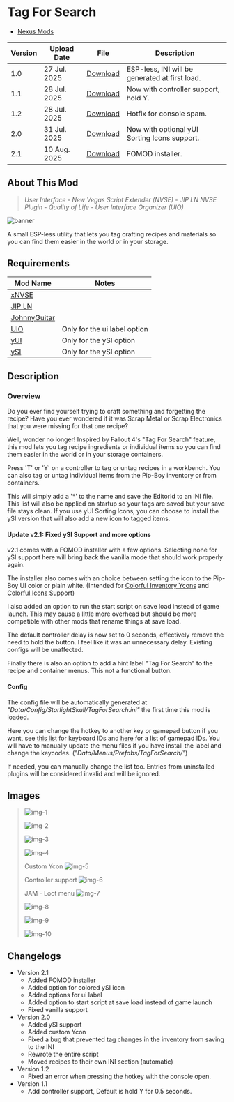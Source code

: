 # Tag For Search

- [Nexus Mods](https://www.nexusmods.com/newvegas/mods/93094)

| Version | Upload Date  | File                                                                                                                                                        | Description                                    |
| ------- | ------------ | ----------------------------------------------------------------------------------------------------------------------------------------------------------- | ---------------------------------------------- |
| 1.0     | 27 Jul. 2025 | [Download](https://github.com/Starlight-Skull/game-mods/raw/refs/heads/main/Fallout%20New%20Vegas/Tag%20For%20Search/Archive/Tag%20For%20Search%20v1.0.zip) | ESP-less, INI will be generated at first load. |
| 1.1     | 28 Jul. 2025 | [Download](https://github.com/Starlight-Skull/game-mods/raw/refs/heads/main/Fallout%20New%20Vegas/Tag%20For%20Search/Archive/Tag%20For%20Search%20v1.1.zip) | Now with controller support, hold Y.           |
| 1.2     | 28 Jul. 2025 | [Download](https://github.com/Starlight-Skull/game-mods/raw/refs/heads/main/Fallout%20New%20Vegas/Tag%20For%20Search/Archive/Tag%20For%20Search%20v1.2.zip) | Hotfix for console spam.                       |
| 2.0     | 31 Jul. 2025 | [Download](https://github.com/Starlight-Skull/game-mods/raw/refs/heads/main/Fallout%20New%20Vegas/Tag%20For%20Search/Archive/Tag%20For%20Search%20v2.0.zip) | Now with optional yUI Sorting Icons support.   |
| 2.1     | 10 Aug. 2025 | [Download](https://github.com/Starlight-Skull/game-mods/raw/refs/heads/main/Fallout%20New%20Vegas/Tag%20For%20Search/Archive/Tag%20For%20Search%20v2.1.zip) | FOMOD installer.                               |

## About This Mod

> *User Interface - New Vegas Script Extender (NVSE) - JIP LN NVSE Plugin - Quality of Life - User Interface Organizer (UIO)*

![banner](./Images/banner.webp)

A small ESP-less utility that lets you tag crafting recipes and materials so you can find them easier in the world or in your storage.

## Requirements

| Mod Name                                                      | Notes                        |
| --------------------------------------------------------------| ---------------------------- |
| [xNVSE](https://www.nexusmods.com/newvegas/mods/67883)        |                              |
| [JIP LN](https://www.nexusmods.com/newvegas/mods/58277)       |                              |
| [JohnnyGuitar](https://www.nexusmods.com/newvegas/mods/66927) |                              |
| [UIO](https://www.nexusmods.com/newvegas/mods/57174)          | Only for the ui label option |
| [yUI](https://www.nexusmods.com/newvegas/mods/74357)          | Only for the ySI option      |
| [ySI](https://www.nexusmods.com/newvegas/mods/74358)          | Only for the ySI option      |

## Description

### Overview

Do you ever find yourself trying to craft something and forgetting the recipe? Have you ever wondered if it was Scrap Metal or Scrap Electronics that you were missing for that one recipe?

Well, wonder no longer! Inspired by Fallout 4's "Tag For Search" feature, this mod lets you tag recipe ingredients or individual items so you can find them easier in the world or in your storage containers.

Press 'T' or 'Y' on a controller to tag or untag recipes in a workbench. You can also tag or untag individual items from the Pip-Boy inventory or from containers.

This will simply add a '*' to the name and save the EditorId to an INI file. This list will also be applied on startup so your tags are saved but your save file stays clean. If you use yUI Sorting Icons, you can choose to install the ySI version that will also add a new icon to tagged items.

#### Update v2.1: Fixed ySI Support and more options

v2.1 comes with a FOMOD installer with a few options. Selecting none for ySI support here will bring back the vanilla mode that should work properly again.

The installer also comes with an choice between setting the icon to the Pip-Boy UI color or plain white. (Intended for [Colorful Inventory Ycons](https://www.nexusmods.com/newvegas/mods/78674) and [Colorful Icons Support](https://www.nexusmods.com/newvegas/mods/85075))

I also added an option to run the start script on save load instead of game launch. This may cause a little more overhead but should be more compatible with other mods that rename things at save load.

The default controller delay is now set to 0 seconds, effectively remove the need to hold the button. I feel like it was an unnecessary delay. Existing configs will be unaffected.

Finally there is also an option to add a hint label "Tag For Search" to the recipe and container menus. This not a functional button.

#### Config

The config file will be automatically generated at *"Data/Config/StarlightSkull/TagForSearch.ini"* the first time this mod is loaded.

Here you can change the hotkey to another key or gamepad button if you want, see [this list](https://geckwiki.com/index.php?title=DirectX_Scancodes) for keyboard IDs and [here](https://geckwiki.com/index.php?title=IsButtonPressed#XBox_Controller_Button_Codes) for a list of gamepad IDs. You will have to manually update the menu files if you have install the label and change the keycodes. (*"Data/Menus/Prefabs/TagForSearch/"*)

If needed, you can manually change the list too. Entries from uninstalled plugins will be considered invalid and will be ignored.

## Images

> ![img-1](./Images/img-1.png)
>
> ![img-2](./Images/img-2.png)
>
> ![img-3](./Images/img-3.png)
>
> ![img-4](./Images/img-4.png)
>
> Custom Ycon ![img-5](./Images/img-5.png)
>
> Controller support ![img-6](./Images/img-6.png)
>
> JAM - Loot menu ![img-7](./Images/img-7.png)
>
> ![img-8](./Images/img-8.png)
>
> ![img-9](./Images/img-9.png)
>
> ![img-10](./Images/img-10.png)

## Changelogs

- Version 2.1
  - Added FOMOD installer
  - Added option for colored ySI icon
  - Added options for ui label
  - Added option to start script at save load instead of game launch
  - Fixed vanilla support
- Version 2.0
  - Added ySI support
  - Added custom Ycon
  - Fixed a bug that prevented tag changes in the inventory from saving to the INI
  - Rewrote the entire script
  - Moved recipes to their own INI section (automatic)
- Version 1.2
  - Fixed an error when pressing the hotkey with the console open.
- Version 1.1
  - Add controller support, Default is hold Y for 0.5 seconds.

